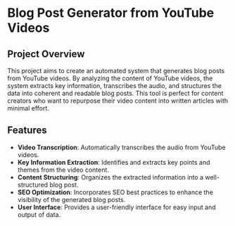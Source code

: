 # Blog Post Generator from YouTube Videos

## Project Overview

This project aims to create an automated system that generates blog posts from YouTube videos. By analyzing the content of YouTube videos, the system extracts key information, transcribes the audio, and structures the data into coherent and readable blog posts. This tool is perfect for content creators who want to repurpose their video content into written articles with minimal effort.

## Features

- **Video Transcription**: Automatically transcribes the audio from YouTube videos.
- **Key Information Extraction**: Identifies and extracts key points and themes from the video content.
- **Content Structuring**: Organizes the extracted information into a well-structured blog post.
- **SEO Optimization**: Incorporates SEO best practices to enhance the visibility of the generated blog posts.
- **User Interface**: Provides a user-friendly interface for easy input and output of data.